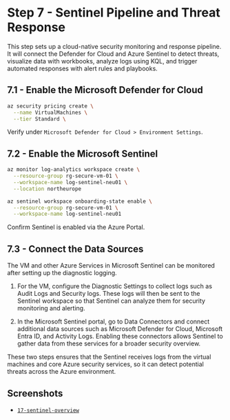 # Step 7 - Sentinel Pipeline and Threat Response

This step sets up a cloud-native security monitoring and response pipeline. It will connect the Defender for Cloud and Azure Sentinel to detect threats, visualize data with workbooks, analyze logs using KQL, and trigger automated responses with alert rules and playbooks.

## 7.1 - Enable the Microsoft Defender for Cloud

```bash
az security pricing create \
  --name VirtualMachines \
  --tier Standard \
```

Verify under `Microsoft Defender for Cloud > Environment Settings`.

## 7.2 - Enable the Microsoft Sentinel

```bash
az monitor log-analytics workspace create \
  --resource-group rg-secure-vm-01 \
  --workspace-name log-sentinel-neu01 \
  --location northeurope

az sentinel workspace onboarding-state enable \
  --resource-group rg-secure-vm-01 \
  --workspace-name log-sentinel-neu01
```

Confirm Sentinel is enabled via the Azure Portal.

## 7.3 - Connect the Data Sources

The VM and other Azure Services in Microsoft Sentinel can be monitored after setting up the diagnostic logging.

1. For the VM, configure the Diagnostic Settings to collect logs such as Audit Logs and Security logs. These logs will then be sent to the Sentinel workspace so that Sentinel can analyze them for security monitoring and alerting.

2. In the Microsoft Sentinel portal, go to Data Connectors and connect additional data sources such as Microsoft Defender for Cloud, Microsoft Entra ID, and Activity Logs. Enabling these connectors allows Sentinel to gather data from these services for a broader security overview.

These two steps ensures that the Sentinel receives logs from the virtual machines and core Azure security services, so it can detect potential threats across the Azure environment.

## Screenshots

- [`17-sentinel-overview`](/Lab01_Core_Infrastructure_and_Security_Foundations/images/17-sentinel-overview.png)